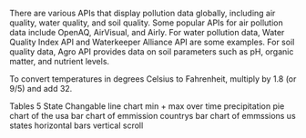 There are various APIs that display pollution data globally, including air quality, water quality, and soil quality. Some popular APIs for air pollution data include OpenAQ, AirVisual, and Airly. For water pollution data, Water Quality Index API and Waterkeeper Alliance API are some examples. For soil quality data, Agro API provides data on soil parameters such as pH, organic matter, and nutrient levels.


To convert temperatures in degrees Celsius to Fahrenheit, multiply by 1.8 (or 9/5) and add 32.

Tables 5
State Changable line chart min + max over time
precipitation pie chart of the usa
bar chart of emmission countrys
bar chart of emmssions us states horizontal bars vertical scroll
